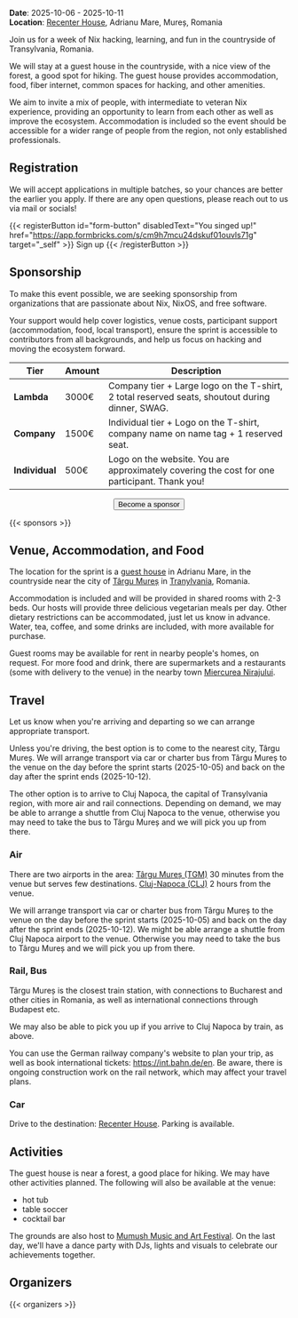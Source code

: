 **Date**: 2025-10-06 - 2025-10-11 <br>
**Location**: [Recenter House](https://maps.app.goo.gl/wgS4KTsY386hE1H9A), Adrianu Mare, Mureș, Romania

Join us for a week of Nix hacking, learning, and fun in the countryside of Transylvania, Romania.

We will stay at a guest house in the countryside, with a nice view of the forest, a good spot for hiking. The guest house provides accommodation, food, fiber internet, common spaces for hacking, and other amenities.

We aim to invite a mix of people, with intermediate to veteran Nix experience, providing an opportunity to learn from each other as well as improve the ecosystem. Accommodation is included so the event should be accessible for a wider range of people from the region, not only established professionals.

## Registration

We will accept applications in multiple batches, so your chances are better the earlier you apply. If there are any open questions, please reach out to us via mail or socials!

{{< registerButton id="form-button" disabledText="You singed up!" href="https://app.formbricks.com/s/cm9h7mcu24dskuf01ouvls71g" target="_self" >}}
Sign up
{{< /registerButton >}}

## Sponsorship

To make this event possible, we are seeking sponsorship from organizations that are passionate about Nix, NixOS, and free software.

Your support would help cover logistics, venue costs, participant support (accommodation, food, local transport), ensure the sprint is accessible to contributors from all backgrounds, and help us focus on hacking and moving the ecosystem forward.

| Tier           | Amount | Description                                                                                     |
| -------------- | ------ | ----------------------------------------------------------------------------------------------- |
| **Lambda**     | 3000€  | Company tier + Large logo on the T-shirt, 2 total reserved seats, shoutout during dinner, SWAG. |
| **Company**    | 1500€  | Individual tier + Logo on the T-shirt, company name on name tag + 1 reserved seat.              |
| **Individual** | 500€   | Logo on the website. You are approximately covering the cost for one participant. Thank you!    |

<div align="center" class="mb-10">
<button
 id="sponsorship-contact-button"
 onclick="window.location.href='mailto:transylvaniasprint@gmail.com'"
 class="!rounded-md bg-primary-600 px-4 py-1 !text-neutral hover:!bg-primary-500 dark:bg-primary-800 dark:hover:!bg-primary-700">
  Become a sponsor
</button>
</div>

{{< sponsors >}}

## Venue, Accommodation, and Food

The location for the sprint is a [guest house](https://maps.app.goo.gl/wgS4KTsY386hE1H9A) in Adrianu Mare, in the countryside near the city of [Târgu Mureș](https://en.wikipedia.org/wiki/Targu_Mures) in [Tranylvania](https://en.wikipedia.org/wiki/Transylvania), Romania.

Accommodation is included and will be provided in shared rooms with 2-3 beds. Our hosts will provide three delicious vegetarian meals per day. Other dietary restrictions can be accommodated, just let us know in advance. Water, tea, coffee, and some drinks are included, with more available for purchase.

Guest rooms may be available for rent in nearby people's homes, on request. For more food and drink, there are supermarkets and a restaurants (some with delivery to the venue) in the nearby town [Miercurea Nirajului](https://maps.app.goo.gl/hDiKvfMnFHAbFXj47).

## Travel

Let us know when you're arriving and departing so we can arrange appropriate transport.

Unless you're driving, the best option is to come to the nearest city, Târgu Mureș. We will arrange transport via car or charter bus from Târgu Mureș to the venue on the day before the sprint starts (2025-10-05) and back on the day after the sprint ends (2025-10-12).

The other option is to arrive to Cluj Napoca, the capital of Transylvania region, with more air and rail connections. Depending on demand, we may be able to arrange a shuttle from Cluj Napoca to the venue, otherwise you may need to take the bus to Târgu Mureș and we will pick you up from there.

### Air

There are two airports in the area:
[Târgu Mureș (TGM)](https://aeroportultransilvania.ro/en/) 30 minutes from the venue but serves few destinations.
[Cluj-Napoca (CLJ)](https://www.airportcluj.ro/en/) 2 hours from the venue.

We will arrange transport via car or charter bus from Târgu Mureș to the venue on the day before the sprint starts (2025-10-05) and back on the day after the sprint ends (2025-10-12). We might be able arrange a shuttle from Cluj Napoca airport to the venue. Otherwise you may need to take the bus to Târgu Mureș and we will pick you up from there.

### Rail, Bus

Târgu Mureș is the closest train station, with connections to Bucharest and other cities in Romania, as well as international connections through Budapest etc.

We may also be able to pick you up if you arrive to Cluj Napoca by train, as above.

You can use the German railway company's website to plan your trip, as well as book international tickets: https://int.bahn.de/en. Be aware, there is ongoing construction work on the rail network, which may affect your travel plans.

### Car

Drive to the destination: [Recenter House](https://maps.app.goo.gl/wgS4KTsY386hE1H9A). Parking is available.

## Activities

The guest house is near a forest, a good place for hiking. We may have other activities planned. The following will also be available at the venue:

- hot tub
- table soccer
- cocktail bar

The grounds are also host to [Mumush Music and Art Festival](https://www.mumush.world/). On the last day, we'll have a dance party with DJs, lights and visuals to celebrate our achievements together.

## Organizers

{{< organizers >}}
